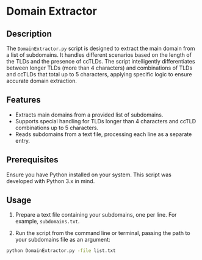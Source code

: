 # Domain Extractor

## Description
The `DomainExtractor.py` script is designed to extract the main domain from a list of subdomains. It handles different scenarios based on the length of the TLDs and the presence of ccTLDs. The script intelligently differentiates between longer TLDs (more than 4 characters) and combinations of TLDs and ccTLDs that total up to 5 characters, applying specific logic to ensure accurate domain extraction.

## Features
- Extracts main domains from a provided list of subdomains.
- Supports special handling for TLDs longer than 4 characters and ccTLD combinations up to 5 characters.
- Reads subdomains from a text file, processing each line as a separate entry.

## Prerequisites
Ensure you have Python installed on your system. This script was developed with Python 3.x in mind.

## Usage
1. Prepare a text file containing your subdomains, one per line. For example, `subdomains.txt`.

2. Run the script from the command line or terminal, passing the path to your subdomains file as an argument:

```bash
python DomainExtractor.py -file list.txt
